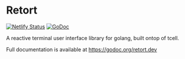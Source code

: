 # Retort

[![Netlify Status](https://api.netlify.com/api/v1/badges/551ded08-7737-4e41-9093-40fd36828ccb/deploy-status)](https://app.netlify.com/sites/retort/deploys)
[![GoDoc](https://godoc.org/retort.dev/?status.svg)](https://godoc.org/retort.dev/)

A reactive terminal user interface library for golang, built ontop of tcell.

Full documentation is available at https://godoc.org/retort.dev
